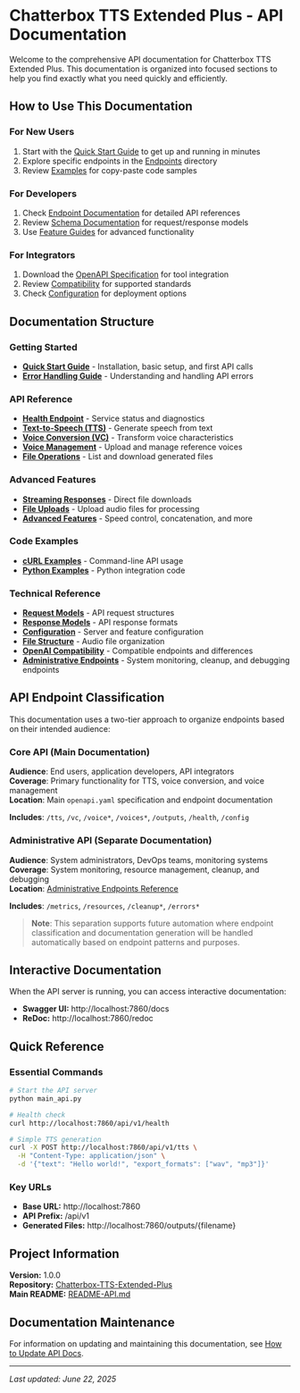 # Chatterbox TTS Extended Plus - API Documentation

Welcome to the comprehensive API documentation for Chatterbox TTS Extended Plus. This documentation is organized into focused sections to help you find exactly what you need quickly and efficiently.

## How to Use This Documentation

### For New Users
1. Start with the [Quick Start Guide](quick-start.md) to get up and running in minutes
2. Explore specific endpoints in the [Endpoints](endpoints/) directory
3. Review [Examples](schemas/examples/) for copy-paste code samples

### For Developers
1. Check [Endpoint Documentation](endpoints/) for detailed API references
2. Review [Schema Documentation](schemas/) for request/response models
3. Use [Feature Guides](guides/) for advanced functionality

### For Integrators
1. Download the [OpenAPI Specification](openapi.yaml) for tool integration
2. Review [Compatibility](reference/compatibility.md) for supported standards
3. Check [Configuration](reference/configuration.md) for deployment options

## Documentation Structure

### Getting Started
- **[Quick Start Guide](quick-start.md)** - Installation, basic setup, and first API calls
- **[Error Handling Guide](guides/error-handling.md)** - Understanding and handling API errors

### API Reference
- **[Health Endpoint](endpoints/health.md)** - Service status and diagnostics
- **[Text-to-Speech (TTS)](endpoints/tts.md)** - Generate speech from text
- **[Voice Conversion (VC)](endpoints/voice-conversion.md)** - Transform voice characteristics
- **[Voice Management](endpoints/voice-management.md)** - Upload and manage reference voices
- **[File Operations](endpoints/file-operations.md)** - List and download generated files

### Advanced Features
- **[Streaming Responses](guides/streaming-responses.md)** - Direct file downloads
- **[File Uploads](guides/file-uploads.md)** - Upload audio files for processing
- **[Advanced Features](guides/advanced-features.md)** - Speed control, concatenation, and more

### Code Examples
- **[cURL Examples](schemas/examples/curl-examples.md)** - Command-line API usage
- **[Python Examples](schemas/examples/python-examples.md)** - Python integration code

### Technical Reference
- **[Request Models](schemas/request-models.md)** - API request structures
- **[Response Models](schemas/response-models.md)** - API response formats
- **[Configuration](reference/configuration.md)** - Server and feature configuration
- **[File Structure](reference/file-structure.md)** - Audio file organization
- **[OpenAI Compatibility](reference/compatibility.md)** - Compatible endpoints and differences
- **[Administrative Endpoints](reference/administrative-endpoints.md)** - System monitoring, cleanup, and debugging endpoints

## API Endpoint Classification

This documentation uses a two-tier approach to organize endpoints based on their intended audience:

### Core API (Main Documentation)
**Audience**: End users, application developers, API integrators  
**Coverage**: Primary functionality for TTS, voice conversion, and voice management  
**Location**: Main `openapi.yaml` specification and endpoint documentation

**Includes**: `/tts`, `/vc`, `/voice*`, `/voices*`, `/outputs`, `/health`, `/config`

### Administrative API (Separate Documentation)
**Audience**: System administrators, DevOps teams, monitoring systems  
**Coverage**: System monitoring, resource management, cleanup, and debugging  
**Location**: [Administrative Endpoints Reference](reference/administrative-endpoints.md)

**Includes**: `/metrics`, `/resources`, `/cleanup*`, `/errors*`

> **Note**: This separation supports future automation where endpoint classification and documentation generation will be handled automatically based on endpoint patterns and purposes.

## Interactive Documentation

When the API server is running, you can access interactive documentation:
- **Swagger UI:** http://localhost:7860/docs
- **ReDoc:** http://localhost:7860/redoc

## Quick Reference

### Essential Commands
```bash
# Start the API server
python main_api.py

# Health check
curl http://localhost:7860/api/v1/health

# Simple TTS generation
curl -X POST http://localhost:7860/api/v1/tts \
  -H "Content-Type: application/json" \
  -d '{"text": "Hello world!", "export_formats": ["wav", "mp3"]}'
```

### Key URLs
- **Base URL:** http://localhost:7860
- **API Prefix:** /api/v1
- **Generated Files:** http://localhost:7860/outputs/{filename}

## Project Information

**Version:** 1.0.0  
**Repository:** [Chatterbox-TTS-Extended-Plus](../../)  
**Main README:** [README-API.md](../../README-API.md)

## Documentation Maintenance

For information on updating and maintaining this documentation, see [How to Update API Docs](how-to-update-api-docs.md).

---

*Last updated: June 22, 2025*